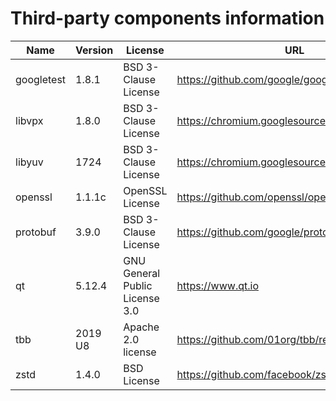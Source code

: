 Third-party components information
==================================

| Name       | Version | License                        | URL                                             |
|------------|---------|--------------------------------|-------------------------------------------------|
| googletest | 1.8.1   | BSD 3-Clause License           | https://github.com/google/googletest/releases   |
| libvpx     | 1.8.0   | BSD 3-Clause License           | https://chromium.googlesource.com/webm/libvpx   |
| libyuv     | 1724    | BSD 3-Clause License           | https://chromium.googlesource.com/libyuv/libyuv |
| openssl    | 1.1.1c  | OpenSSL License                | https://github.com/openssl/openssl/releases     |
| protobuf   | 3.9.0   | BSD 3-Clause License           | https://github.com/google/protobuf/releases     |
| qt         | 5.12.4  | GNU General Public License 3.0 | https://www.qt.io                               |
| tbb        | 2019 U8 | Apache 2.0 license             | https://github.com/01org/tbb/releases           |
| zstd       | 1.4.0   | BSD License                    | https://github.com/facebook/zstd/releases       |
